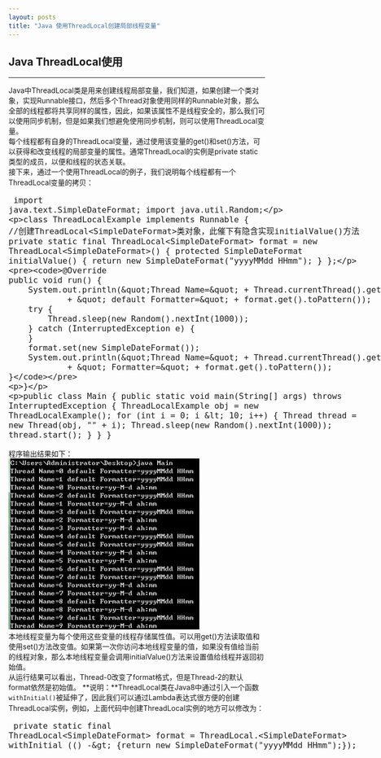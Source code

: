 ```yaml
---
layout: posts
title: "Java 使用ThreadLocal创建局部线程变量"
---
```


## Java ThreadLocal使用
----------------------------------
Java中ThreadLocal类是用来创建线程局部变量，我们知道，如果创建一个类对象，实现Runnable接口，然后多个Thread对象使用同样的Runnable对象，那么全部的线程都将共享同样的属性，因此，如果该属性不是线程安全的，那么我们可以使用同步机制，但是如果我们想避免使用同步机制，则可以使用ThreadLocal变量。      
每个线程都有自身的ThreadLocal变量，通过使用该变量的get()和set()方法，可以获得和改变线程的局部变量的属性。通常ThreadLocal的实例是private static类型的成员，以便和线程的状态关联。     
接下来，通过一个使用ThreadLocal的例子，我们说明每个线程都有一个ThreadLocal变量的拷贝：
<font size=4px>
<xmp class="prettyprint linenums">
import java.text.SimpleDateFormat;
import java.util.Random;

class ThreadLocalExample implements Runnable {
	//创建ThreadLocal<SimpleDateFormat>类对象，此催下有隐含实现initialValue()方法
	private static final ThreadLocal<SimpleDateFormat> format = new ThreadLocal<SimpleDateFormat>() {
		protected SimpleDateFormat initialValue() {
			return new SimpleDateFormat("yyyyMMdd HHmm");
		}
	};

	@Override
	public void run() {
		System.out.println("Thread Name=" + Thread.currentThread().getName()
				+ " default Formatter=" + format.get().toPattern());
		try {
			Thread.sleep(new Random().nextInt(1000));
		} catch (InterruptedException e) {
		}
		format.set(new SimpleDateFormat());
		System.out.println("Thread Name=" + Thread.currentThread().getName()
				+ " Formatter=" + format.get().toPattern());
	}
}

public class Main {
	public static void main(String[] args) throws InterruptedException {
		ThreadLocalExample obj = new ThreadLocalExample();
		for (int i = 0; i < 10; i++) {
			Thread thread = new Thread(obj, "" + i);
			Thread.sleep(new Random().nextInt(1000));
			thread.start();
		}
	}
}
</xmp>
</font>
程序输出结果如下：     
![ThreadLocal](/images/Java/threadLocal.jpg)     
本地线程变量为每个使用这些变量的线程存储属性值。可以用get()方法读取值和使用set()方法改变值。如果第一次你访问本地线程变量的值，如果没有值给当前的线程对象，那么本地线程变量会调用initialValue()方法来设置值给线程并返回初始值。   
从运行结果可以看出，Thread-0改变了format格式，但是Thread-2的默认format依然是初始值。
**说明：**ThreadLocal类在Java8中通过引入一个函数`withInitial()`被延伸了，因此我们可以通过Lambda表达式很方便的创建ThreadLocal实例，例如，上面代码中创建ThreadLocal实例的地方可以修改为：
<font size=4px>
<xmp class="prettyprint linenums">
private static final ThreadLocal<SimpleDateFormat> format = 
	ThreadLocal.<SimpleDateFormat> withInitial
	(() -> {return new SimpleDateFormat("yyyyMMdd HHmm");});
</xmp>
</font>